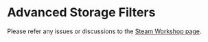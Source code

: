 # Advanced Storage Filters
Please refer any issues or discussions to the [Steam Workshop page](https://steamcommunity.com/sharedfiles/filedetails/?id=2419813522).

